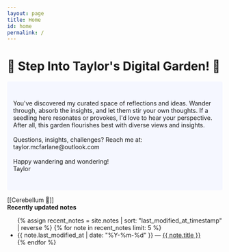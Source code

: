 ```yaml
---
layout: page
title: Home
id: home
permalink: /
---
```


# 🌱 **Step Into Taylor's Digital Garden!** 🌱

<p style="padding: 3em 1em; background: #f5f7ff; border-radius: 4px;">
You've discovered my curated space of reflections and ideas. Wander through, absorb the insights, and let them stir your own thoughts. If a seedling here resonates or provokes, I'd love to hear your perspective. After all, this garden flourishes best with diverse views and insights.
<br><br>Questions, insights, challenges? Reach me at: taylor.mcfarlane@outlook.com
<br><br>Happy wandering and wondering! 
<br>Taylor
</p>

[[Cerebellum 🧠]]
<br><strong>Recently updated notes</strong>

<ul>
  {% assign recent_notes = site.notes | sort: "last_modified_at_timestamp" | reverse %}
  {% for note in recent_notes limit: 5 %}
    <li>
      {{ note.last_modified_at | date: "%Y-%m-%d" }} — <a class="internal-link" href="{{ note.url }}">{{ note.title }}</a>
    </li>
  {% endfor %}
</ul>

<style>
  .wrapper {
    max-width: 46em;
  }
</style>
